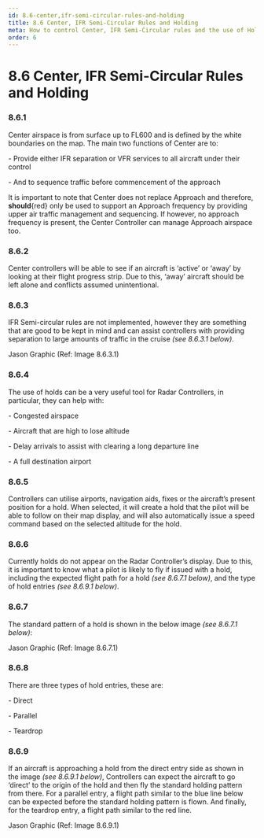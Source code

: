 ```yaml
---
id: 8.6-center,ifr-semi-circular-rules-and-holding
title: 8.6 Center, IFR Semi-Circular Rules and Holding
meta: How to control Center, IFR Semi-Circular rules and the use of Holding.
order: 6
---
```


# 8.6 Center, IFR Semi-Circular Rules and Holding

 

### 8.6.1    

Center airspace is from surface up to FL600 and is defined by the white boundaries on the map. The main two functions of Center are to:

 

\-    Provide either IFR separation or VFR services to all aircraft under their control

\-    And to sequence traffic before commencement of the approach

 

It is important to note that Center does not replace Approach and therefore, **should**{red} only be used to support an Approach frequency by providing upper air traffic management and sequencing. If however, no approach frequency is present, the Center Controller can manage Approach airspace too.

 

### 8.6.2    

Center controllers will be able to see if an aircraft is ‘active’ or ‘away’ by looking at their flight progress strip. Due to this, ‘away’ aircraft should be left alone and conflicts assumed unintentional.

 

### 8.6.3    

IFR Semi-circular rules are not implemented, however they are something that are good to be kept in mind and can assist controllers with providing separation to large amounts of traffic in the cruise *(see 8.6.3.1 below).*



Jason Graphic (Ref: Image 8.6.3.1)

 

### 8.6.4    

The use of holds can be a very useful tool for Radar Controllers, in particular, they can help with:

 

\-    Congested airspace

\-    Aircraft that are high to lose altitude

\-    Delay arrivals to assist with clearing a long departure line

\-    A full destination airport

 

### 8.6.5    

Controllers can utilise airports, navigation aids, fixes or the aircraft’s present position for a hold. When selected, it will create a hold that the pilot will be able to follow on their map display, and will also automatically issue a speed command based on the selected altitude for the hold.



### 8.6.6    

Currently holds do not appear on the Radar Controller’s display. Due to this, it is important to know what a pilot is likely to fly if issued with a hold, including the expected flight path for a hold *(see 8.6.7.1 below)*, and the type of hold entries *(see 8.6.9.1 below)*.

 

### 8.6.7

The standard pattern of a hold is shown in the below image *(see 8.6.7.1 below)*:



Jason Graphic (Ref: Image 8.6.7.1)

 

### 8.6.8    

There are three types of hold entries, these are:

 

\-    Direct

\-    Parallel

\-    Teardrop

 

### 8.6.9    

If an aircraft is approaching a hold from the direct entry side as shown in the image *(see 8.6.9.1 below)*, Controllers can expect the aircraft to go ‘direct’ to the origin of the hold and then fly the standard holding pattern from there. For a parallel entry, a flight path similar to the blue line below can be expected before the standard holding pattern is flown. And finally, for the teardrop entry, a flight path similar to the red line.



Jason Graphic (Ref: Image 8.6.9.1)

 